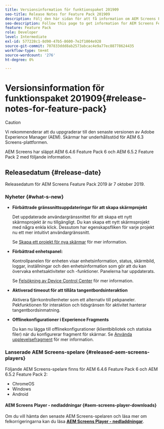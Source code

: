 ```yaml
---
title: Versionsinformation för funktionspaket 201909
seo-title: Release Notes for Feature Pack 201909
description: Följ den här sidan för att få information om AEM Screens Feature Pack 201909 släppt den 31 juli 2019.
seo-description: Follow this page to get information for AEM Screens Feature Pack 201909 released on October 07, 2019.
feature: Feature Pack
role: Developer
level: Intermediate
exl-id: 577228c1-8d90-47b5-8600-7e2f1004e928
source-git-commit: 707833ddd8ab2573abcac4e9a77ec88778624435
workflow-type: tm+mt
source-wordcount: '276'
ht-degree: 0%

---
```


# Versionsinformation för funktionspaket 201909{#release-notes-for-feature-pack}

>[!CAUTION]
>
>Vi rekommenderar att du uppgraderar till den senaste versionen av Adobe Experience Manager (AEM). Skärmar har underhållsstöd för AEM 6.3 Screens-plattformen.

AEM Screens har släppt AEM 6.4.6 Feature Pack 6 och AEM 6.5.2 Feature Pack 2 med följande information.

## Releasedatum {#release-date}

Releasedatum för AEM Screens Feature Pack 2019 är 7 oktober 2019.

### Nyheter {#what-s-new}

* **Förbättrade gränssnittsuppdateringar för att skapa skärmprojekt**

   Det uppdaterade användargränssnittet för att skapa ett nytt skärmsprojekt är nu tillgängligt. Du kan skapa ett nytt skärmsprojekt med några enkla klick. Dessutom har egenskapsfliken för varje projekt nu ett mer intuitivt användargränssnitt.

   Se [Skapa ett projekt för nya skärmar](creating-a-screens-project.md) för mer information.

* **Förbättrad enhetspanel:**

   Kontrollpanelen för enheten visar enhetsinformation, status, skärmbild, loggar, inställningar och den enhetsinformation som gör att du kan övervaka enhetsaktiviteter och -funktioner. Panelerna har uppdaterats.

   Se [Felsökning av Device Control Center](monitoring-screens.md) för mer information.

* **Aktiverad timeout för att tillåta tangentbordsinteraktion**

   Aktivera fjärrkontrollenheter som ett alternativ till pekpaneler. Pekfunktionen för interaktion och tidsgränsen för aktivitet hanterar tangentbordsinmatning.

* **Offlinekonfigurationer i Experience Fragments**

   Du kan nu lägga till offlinekonfigurationer (klientbibliotek och statiska filer) när du konfigurerar fragment för skärmar.
Se [Använda upplevelsefragment](experience-fragments-in-screens.md) för mer information.

### Lanserade AEM Screens-spelare {#released-aem-screens-players}

Följande AEM Screens-spelare finns för AEM 6.4.6 Feature Pack 6 och AEM 6.5.2 Feature Pack 2:

* ChromeOS
* Windows
* Android

#### AEM Screens Player - nedladdningar  {#aem-screens-player-downloads}

Om du vill hämta den senaste AEM Screens-spelaren och läsa mer om felkorrigeringarna kan du läsa [**AEM Screens Player - nedladdningar**](https://download.macromedia.com/screens/).
